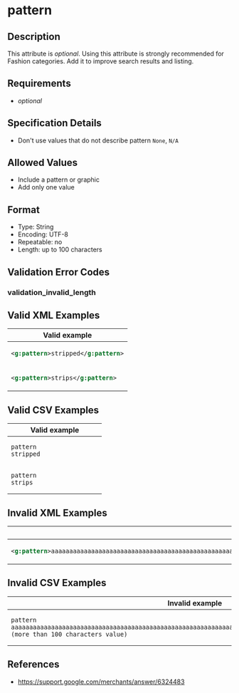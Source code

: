 # pattern

## Description

This attribute is *optional*.
Using this attribute is strongly recommended for Fashion categories. Add it to improve search results and listing.

## Requirements

* *optional*


## Specification Details

- Don't use values that do not describe pattern `None`, `N/A`

## Allowed Values
- Include a pattern or graphic
- Add only one value

## Format

- Type: String
- Encoding: UTF-8
- Repeatable: no
- Length: up to 100 characters


## Validation Error Codes

### validation_invalid_length

## Valid XML Examples

<table>
<thead>
<tr><th>Valid example                  </th></tr>
</thead>
<tbody>
<tr><td>

```xml
<g:pattern>stripped</g:pattern>
```

</td></tr>
<tr><td>

```xml
<g:pattern>strips</g:pattern>  
```

</td></tr>
</tbody>
</table>

## Valid CSV Examples

<table>
<thead>
<tr><th>Valid example  </th></tr>
</thead>
<tbody>
<tr><td>

```csv
pattern
stripped                
```

</td></tr>
<tr><td>

```csv
pattern
strips                
```

</td></tr>
</tbody>
</table>

## Invalid XML Examples

<table>
<thead>
<tr><th>Invalid example                                                                                                                                              </th><th>Resulting error code     </th></tr>
</thead>
<tbody>
<tr><td>

```xml
<g:pattern>aaaaaaaaaaaaaaaaaaaaaaaaaaaaaaaaaaaaaaaaaaaaaaaaaaaaaaaaaaaaaaaaaaaaaaaaaaaaaaaaaaaaaaaaaaaaaaaaaaaaa (more than 100 characters value)</g:pattern>
```

</td><td>

```xml
validation_invalid_length
```

</td></tr>
</tbody>
</table>

## Invalid CSV Examples

<table>
<thead>
<tr><th>Invalid example  </th><th>Resulting error code     </th></tr>
</thead>
<tbody>
<tr><td>

```csv
pattern
aaaaaaaaaaaaaaaaaaaaaaaaaaaaaaaaaaaaaaaaaaaaaaaaaaaaaaaaaaaaaaaaaaaaaaaaaaaaaaaaaaaaaaaaaaaaaaaaaaaaa (more than 100 characters value)                  
```

</td><td>

```csv
validation_invalid_length
```

</td></tr>
</tbody>
</table>

## References
* https://support.google.com/merchants/answer/6324483
